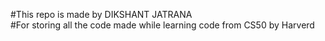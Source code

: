 #This repo is made by DIKSHANT JATRANA
<br>
#For storing all the code made while learning code from CS50 by Harverd
